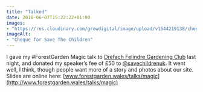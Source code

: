 ```yaml
---
title: "Talked"
date: 2018-06-07T15:22:22+01:00
images: 
- "https://res.cloudinary.com/growdigital/image/upload/v1544219138/cheque-42594783152.jpg"
imageAlt: 
- "Cheque for Save The Children"
---
```


I gave my #ForestGarden Magic talk to [Drefach Felindre Gardening Club](http://www.drefachfelindregardeningclub.co.uk/) last night, and donated my speaker’s fee of £50 to [@savechildrenuk](https://twitter.com/savechildrenuk). It went well, I think, though people want more of a story and photos about our site. Slides are online here: [www.forestgarden.wales/talks/magic](http://www.forestgarden.wales/talks/magic)

